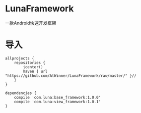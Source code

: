 # LunaFramework

一款Android快速开发框架

# 导入

```
allprojects {
    repositories {
        jcenter()
        maven { url "https://github.com/AtWinner/LunaFramework/raw/master/" }//
    }
}
```

```
dependencies {
    compile 'com.luna:base_framework:1.0.0'
    compile 'com.luna:view_framework:1.0.1'
}
```